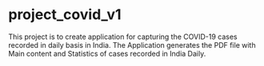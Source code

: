 # project_covid_v1
This project is to create application for capturing the COVID-19 cases recorded in daily basis in India.
The Application generates the PDF file with Main content and Statistics of cases recorded in India Daily.
